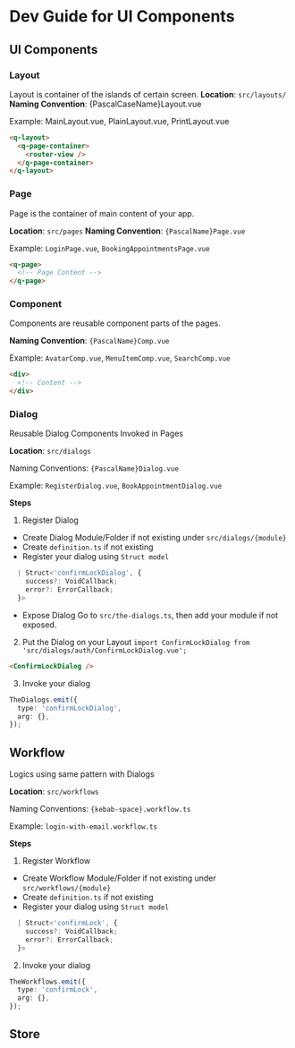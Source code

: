 # Dev Guide for UI Components

## UI Components

### Layout

Layout is container of the islands of certain screen.
**Location**: `src/layouts/`
**Naming Convention**: {PascalCaseName}Layout.vue

Example: MainLayout.vue, PlainLayout.vue, PrintLayout.vue

```html
<q-layout>
  <q-page-container>
    <router-view />
  </q-page-container>
</q-layout>
```

### Page

Page is the container of main content of your app.

**Location**: `src/pages`
**Naming Convention**: `{PascalName}Page.vue`

Example: `LoginPage.vue`, `BookingAppointmentsPage.vue`

```html
<q-page>
  <!-- Page Content -->
</q-page>
```

### Component

Components are reusable component parts of the pages.

**Naming Convention**: `{PascalName}Comp.vue`

Example: `AvatarComp.vue`, `MenuItemComp.vue`, `SearchComp.vue`

```html
<div>
  <!-- Content -->
</div>
```

### Dialog

Reusable Dialog Components Invoked in Pages

**Location**: `src/dialogs`

Naming Conventions: `{PascalName}Dialog.vue`

Example: `RegisterDialog.vue`, `BookAppointmentDialog.vue`

**Steps**

1. Register Dialog

- Create Dialog Module/Folder if not existing under `src/dialogs/{module}`
- Create `definition.ts` if not existing
- Register your dialog using `Struct model`

```ts
  | Struct<'confirmLockDialog', {
    success?: VoidCallback;
    error?: ErrorCallback;
  }>
```

- Expose Dialog
  Go to `src/the-dialogs.ts`, then add your module if not exposed.

2. Put the Dialog on your Layout
   `import ConfirmLockDialog from 'src/dialogs/auth/ConfirmLockDialog.vue';`

```html
<ConfirmLockDialog />
```

3. Invoke your dialog

```ts
TheDialogs.emit({
  type: 'confirmLockDialog',
  arg: {},
});
```

## Workflow

Logics using same pattern with Dialogs

**Location**: `src/workflows`

Naming Conventions: `{kebab-space}.workflow.ts`

Example: `login-with-email.workflow.ts`

**Steps**

1. Register Workflow

- Create Workflow Module/Folder if not existing under `src/workflows/{module}`
- Create `definition.ts` if not existing
- Register your dialog using `Struct model`

```ts
  | Struct<'confirmLock', {
    success?: VoidCallback;
    error?: ErrorCallback;
  }>
```

2. Invoke your dialog

```ts
TheWorkflows.emit({
  type: 'confirmLock',
  arg: {},
});
```

## Store
